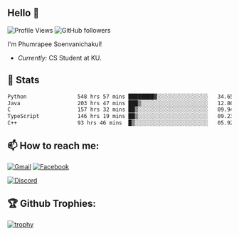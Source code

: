 
<h2>Hello 👋</h2> 

![Profile Views](https://komarev.com/ghpvc/?username=Homiez09&label=Profile%20views&color=0e75b6&style=flat)
![GitHub followers](https://img.shields.io/github/followers/HomieZ09.svg?style=social&label=Follow)


I'm Phumrapee Soenvanichakul!

- <i>Currently:</i> CS Student at KU.

<h2>👀 Stats</h2>

<!--START_SECTION:waka-->

```txt
Python                548 hrs 57 mins ████████▓░░░░░░░░░░░░░░░░   34.65 %
Java                  203 hrs 47 mins ███▒░░░░░░░░░░░░░░░░░░░░░   12.86 %
C                     157 hrs 32 mins ██▒░░░░░░░░░░░░░░░░░░░░░░   09.94 %
TypeScript            146 hrs 19 mins ██▒░░░░░░░░░░░░░░░░░░░░░░   09.23 %
C++                   93 hrs 46 mins  █▒░░░░░░░░░░░░░░░░░░░░░░░   05.92 %
```

<!--END_SECTION:waka-->

<h2>📫 How to reach me:</h2>

<a href="mailto:phumrapeesoen1@gmail.com">![Gmail](https://img.shields.io/badge/Gmail-D14836?style=for-the-badge&logo=gmail&logoColor=white)</a> 
<a href="https://web.facebook.com/phumrapee.soenvanichakul.3/">![Facebook](https://img.shields.io/badge/Facebook-4267B2?style=for-the-badge&logo=facebook&logoColor=white)</a>

<a href="https://discord.gg/EWnAEUtFVm">![Discord](https://discord.c99.nl/widget/theme-1/297740667784921089.png)</a> 

<h2>🏆 Github Trophies:</h2>

[![trophy](https://github-profile-trophy.vercel.app/?username=Homiez09&theme=discord&row=1)](https://github.com/ryo-ma/github-profile-trophy)
